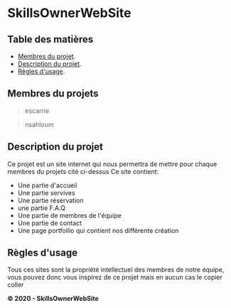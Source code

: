 # SkillsOwnerWebSite

## Table des matières

- [Membres du projet](#membres-du-projets).
- [Description du projet](#description-du-projet).
- [Règles d'usage](#règles-dusage).

## Membres du projets

> escarrie

> nsahloum

## Description du projet

Ce projet est un site internet qui nous permettra de mettre pour chaque membres du projets cité ci-dessus
Ce site contient:

- Une partie d'accueil
- Une partie servives
- Une partie réservation
- une partie F.A.Q
- Une partie de membres de l'équipe
- Une partie de contact
- Une page portfollio qui contient nos différente création

## Règles d'usage

Tous ces sites sont la propriété intellectuel des membres de notre équipe, vous pouvez donc vous inspirez de ce projet mais en aucun cas le copier coller

**© 2020 - SkillsOwnerWebSite**
